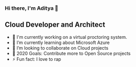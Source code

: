 ### Hi there, I'm Aditya 👋

## Cloud Developer and Architect

- 🔭 I'm currently working on a virtual proctoring system.
- 🌱 I’m currently learning about Microsoft Azure
- 👯 I’m looking to collaborate on Cloud projects
- 🥅 2020 Goals: Contribute more to Open Source projects
- ⚡ Fun fact: I love to rap
